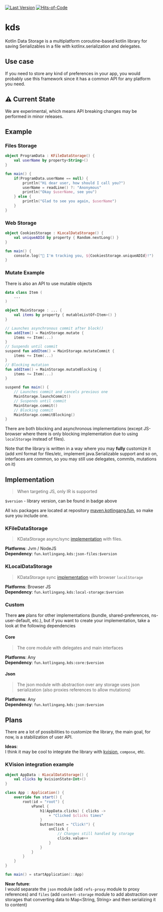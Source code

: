 [![Last Version](https://badge.kotlingang.fun/maven/fun/kotlingang/kds/core/)](https://maven.kotlingang.fun/fun/kotlingang/kds/)
[![Hits-of-Code](https://hitsofcode.com/github/y9san9/kds)](https://hitsofcode.com/view/github/kotlingang/kds)

# kds

Kotlin Data Storage is a multiplatform coroutine-based kotlin library for saving Serializables in a file with kotlinx.serialization and delegates.

## Use case
If you need to store any kind of preferences in your app, you would probably use this framework since it has a common API for any platform you need.

## ⚠️ Current State
We are experimental, which means API breaking changes may be performed in minor releases.

## Example

### Files Storage
```kotlin
object ProgramData : KFileDataStorage() {
    val userName by property<String>()
}

fun main() {
    if(ProgramData.userName == null) {
        println("Hi dear user, how should I call you?")
        userName = readLine() ?: "Anonymous"
        println("Okay $userName, see you")
    } else {
        println("Glad to see you again, $userName")
    }
}
```

### Web Storage
```kotlin
object CookiesStorage : KLocalDataStorage() {
    val uniqueADId by property { Random.nextLong() }
}

fun main() {
    console.log("🙈 I'm tracking you, ${CookiesStorage.uniqueADId}!")
}
```

### Mutate Example
There is also an API to use mutable objects
```kotlin
data class Item (
    ...
)

object MainStorage : ... {
    val items by property { mutableListOf<Item>() }
}

// Launches asynchronous commit after block()
fun addItem() = MainStorage.mutate {
    items += Item(...)
}
// Suspends until commit
suspend fun addItem() = MainStorage.mutateCommit {
    items += Item(...)
}
// Blocking mutation
fun addItem() = MainStorage.mutateBlocking {
    items += Item(...)
}

suspend fun main() {
    // Launches commit and cancels previous one
    MainStorage.launchCommit()
    // Suspends until commit
    MainStorage.commit()
    // Blocking commit
    MainStorage.commitBlocking()
}
```

There are both blocking and asynchronous implementations (except JS-browser where there is only blocking implementation due to using `localStorage` instead of files).

Note that the library is written in a way where you may **fully** customize it (add xml format for files/etc, implement java.Serializable support and so on, interfaces are common, so you may still use delegates, commits, mutations on it)

## Implementation
> When targeting JS, only IR is supported

`$version` - library version, can be found in badge above <br>

All `kds` packages are located at repository [maven.kotlingang.fun](https://maven.kotlingang.fun/fun/kotlingang/kds), so make sure you include one.

### KFileDataStorage
> KDataStorage async/sync [implementation](json/json-files) with files.

**Platforms**: Jvm / NodeJS <br>
**Dependency**: `fun.kotlingang.kds:json-files:$version`

### KLocalDataStorage
> KDataStorage sync [implementation](json/json-local-storage) with browser `localStorage`

**Platforms**: Browser JS <br>
**Dependency**: `fun.kotlingang.kds:local-storage:$version`

### Custom
There **are** plans for other implementations (bundle, shared-preferences, ns-user-default, etc.), but if you want to create your implementation, take a look at the following dependencies

#### Core
> The core module with delegates and main interfaces

**Platforms**: Any <br>
**Dependency**: `fun.kotlingang.kds:core:$version`

#### Json
> The json module with abstraction over any storage uses json serialization (also proxies references to allow mutations)

**Platforms**: Any<br>
**Dependency**: `fun.kotlingang.kds:json:$version`

## Plans
There are a lot of possibilities to customize the library, the main goal, for now, is a stabilization of user API.

**Ideas**: <br>
I think it may be cool to integrate the library with [kvision](https://github.com/rjaros/kvision), `compose`, etc.
### KVision integration example

```kotlin
object AppData : KLocalDataStorage() {
    val clicks by kvisionState<Int>()
}

class App : Application() {
    override fun start() {
        root(id = "root") {
            vPanel {
                h1(AppData.clicks) { clicks ->
                    + "Clicked $clicks times"
                }
                button(text = "Click!") {
                    onClick {
                        // Changes still handled by storage
                        clicks.value++ 
                    }
                }
            }
        }
    }
}

fun main() = startApplication(::App)
```

**Near future**: <br>
I would separate the `json` module (add `refs-proxy` module to proxy references) and `files` (add `content-storage` module to add abstraction over storages that converting data to Map<String, String> and then serializing it to content)
